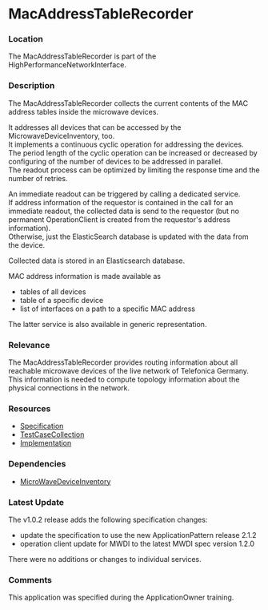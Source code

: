 # MacAddressTableRecorder  

### Location  
The MacAddressTableRecorder is part of the HighPerformanceNetworkInterface.  

### Description  
The MacAddressTableRecorder collects the current contents of the MAC address tables inside the microwave devices.  

It addresses all devices that can be accessed by the MicrowaveDeviceInventory, too.  
It implements a continuous cyclic operation for addressing the devices.  
The period length of the cyclic operation can be increased or decreased by configuring of the number of devices to be addressed in parallel.  
The readout process can be optimized by limiting the response time and the number of retries.  

An immediate readout can be triggered by calling a dedicated service.  
If address information of the requestor is contained in the call for an immediate readout, the collected data is send to the requestor (but no permanent OperationClient is created from the requestor's address information).  
Otherwise, just the ElasticSearch database is updated with the data from the device.  

Collected data is stored in an Elasticsearch database.  

MAC address information is made available as  
 - tables of all devices  
 - table of a specific device  
 - list of interfaces on a path to a specific MAC address  

The latter service is also available in generic representation.  

### Relevance  
The MacAddressTableRecorder provides routing information about all reachable microwave devices of the live network of Telefonica Germany.  
This information is needed to compute topology information about the physical connections in the network.  

### Resources  
- [Specification](./spec/)  
- [TestCaseCollection](./testing/)  
- [Implementation](./server/)  

### Dependencies  
- [MicroWaveDeviceInventory](https://github.com/openBackhaul/MicroWaveDeviceInventory)  

### Latest Update

The v1.0.2 release adds the following specification changes:  
- update the specification to use the new ApplicationPattern release 2.1.2
- operation client update for MWDI to the latest MWDI spec version 1.2.0

There were no additions or changes to individual services.

### Comments  
This application was specified during the ApplicationOwner training.  
